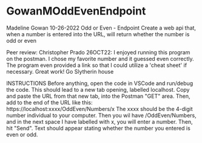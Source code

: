 # GowanMOddEvenEndpoint
Madeline Gowan
10-26-2022
Odd or Even - Endpoint
Create a web api that, when a number is entered into the URL, will return whether the number is odd or even

Peer review: Christopher Prado 26OCT22: I enjoyed running this program on the postman. I chose my favorite number and it guessed even correctly. The program even provided a link so that I could utilize a 'cheat sheet' if necessary. Great work! Go Slytherin house

INSTRUCTIONS
Before anything, open the code in VSCode and run/debug the code. This should lead to a new tab opening, labelled localhost. Copy and paste the URL from that new tab, into the Postman "GET" area. Then, add to the end of the URL like this:
https://localhost:xxxx/OddEven/Numbers/x
The xxxx should be the 4-digit number individual to your computer. Then you wil have /OddEven/Numbers, and in the next space I have labelled with x, you will enter a number. Then, hit "Send". Text should appear stating whether the number you entered is even or odd.
